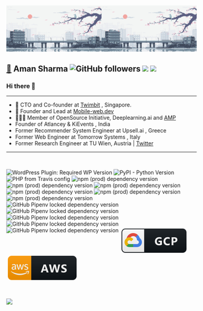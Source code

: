 

<img src="https://github.com/amanintech/amanintech/blob/master/500b27120a0a261bfab28f0390bf48df.gif" object-fit="cover" width="50%"><img src="https://github.com/amanintech/amanintech/blob/master/500b27120a0a261bfab28f0390bf48df.gif" object-fit="cover" width="50%">


## [🔗](https://amansharma.dev/) Aman Sharma  ![GitHub followers](https://img.shields.io/github/followers/amanintech?label=follow&style=social) [![](https://img.shields.io/twitter/follow/amanintech?style=social)](https://twitter.com/intent/follow?screen_name=amanintech) [![](https://img.shields.io/badge/linkedin----blue)](https://www.linkedin.com/in/amanintech/) 



### Hi there 👋
______________________________________________
* 🧬 CTO and Co-founder at [Twimbit](https://twimbit.com "Twimbit") , Singapore.
* 📱 Founder and Lead at [Mobile-web.dev](https://mobile-web.dev "Twimbit")
* 🧑🏼‍💻 Member of OpenSource Initiative, Deeplearning.ai and [AMP](https://amp.dev "Twimbit")
* Founder of Atlancey & KiEvents , India
* Former Recommender System Engineer at Upsell.ai , Greece
* Former Web Engineer at Tomorrow Systems , Italy
* Former Research Engineer at TU Wien, Austria
 | [Twitter](https://www.linkedin.com/in/amanintech/)


___________________________________________________________________________________
<br>

![WordPress Plugin: Required WP Version](https://img.shields.io/wordpress/plugin/wp-version/amp) 
![PyPI - Python Version](https://img.shields.io/pypi/pyversions/django) ![PHP from Travis config](https://img.shields.io/travis/php-v/symfony/symfony) 
![npm (prod) dependency version](https://img.shields.io/npm/dependency-version/gatsby/graphql)
![npm (prod) dependency version](https://img.shields.io/npm/dependency-version/tap/react) 
![npm (prod) dependency version](https://img.shields.io/npm/dependency-version/yanlib/jquery) 
![npm (prod) dependency version](https://img.shields.io/npm/dependency-version/mondo/handlebars)
![npm (prod) dependency version](https://img.shields.io/npm/dependency-version/youtube-jukebox/gatsby)
![npm (prod) dependency version](https://img.shields.io/npm/dependency-version/rkp/@reach/router?color=blue&label=ghost&logo=ghost&logoColor=blue)
![GitHub Pipenv locked dependency version](https://img.shields.io/github/pipenv/locked/dependency-version/metabolize/rq-dashboard-on-heroku/flask)
![GitHub Pipenv locked dependency version](https://img.shields.io/github/pipenv/locked/dependency-version/metabolize/rq-dashboard-on-heroku/flask?label=pandas)
![GitHub Pipenv locked dependency version](https://img.shields.io/github/pipenv/locked/dependency-version/metabolize/rq-dashboard-on-heroku/flask?label=numpy)
![GitHub Pipenv locked dependency version](https://img.shields.io/github/pipenv/locked/dependency-version/metabolize/rq-dashboard-on-heroku/flask?label=scikit) 
![GitHub Pipenv locked dependency version](https://img.shields.io/github/pipenv/locked/dependency-version/metabolize/rq-dashboard-on-heroku/flask?label=dash) <img src="https://raw.githubusercontent.com/8bithemant/8bithemant/master/svg/dev/services/gcp.svg" alt="gcp" style="vertical-align:top; margin:4px"> <img src="https://raw.githubusercontent.com/8bithemant/8bithemant/master/svg/dev/services/aws.svg" alt="aws" style="vertical-align:top; margin:4px">

<br>

[![](https://github-readme-stats.vercel.app/api?username=amanintech&show_icons=true&title_color=000&icon_color=79ff97&text_color=9f9f9f&bg_color=fff)]()
